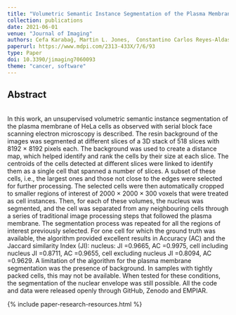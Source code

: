 ```yaml
---
title: "Volumetric Semantic Instance Segmentation of the Plasma Membrane of HeLa Cells"
collection: publications
date: 2021-06-01
venue: "Journal of Imaging"
authors: Cefa Karabağ, Martin L. Jones,  Constantino Carlos Reyes-Aldasoro"
paperurl: https://www.mdpi.com/2313-433X/7/6/93
type: Paper
doi: 10.3390/jimaging7060093
theme: "cancer, software"
---
```

<h2> Abstract </h2>   <br>  
In this work, an unsupervised volumetric semantic instance segmentation of the plasma membrane of HeLa cells as observed with serial block face scanning electron microscopy is described. The resin background of the images was segmented at different slices of a 3D stack of 518 slices with 8192 × 8192 pixels each. The background was used to create a distance map, which helped identify and rank the cells by their size at each slice. The centroids of the cells detected at different slices were linked to identify them as a single cell that spanned a number of slices. A subset of these cells, i.e., the largest ones and those not close to the edges were selected for further processing. The selected cells were then automatically cropped to smaller regions of interest of 2000 × 2000 × 300 voxels that were treated as cell instances. Then, for each of these volumes, the nucleus was segmented, and the cell was separated from any neighbouring cells through a series of traditional image processing steps that followed the plasma membrane. The segmentation process was repeated for all the regions of interest previously selected. For one cell for which the ground truth was available, the algorithm provided excellent results in Accuracy (AC) and the Jaccard similarity Index (JI): nucleus: JI =0.9665, AC =0.9975, cell including nucleus JI =0.8711, AC =0.9655, cell excluding nucleus JI =0.8094, AC =0.9629. A limitation of the algorithm for the plasma membrane segmentation was the presence of background. In samples with tightly packed cells, this may not be available. When tested for these conditions, the segmentation of the nuclear envelope was still possible. All the code and data were released openly through GitHub, Zenodo and EMPIAR.

{% include paper-research-resources.html %}
